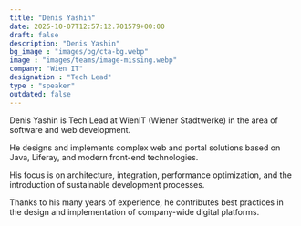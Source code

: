 ```yaml
---
title: "Denis Yashin"
date: 2025-10-07T12:57:12.701579+00:00
draft: false
description: "Denis Yashin"
bg_image : "images/bg/cta-bg.webp"
image : "images/teams/image-missing.webp"
company: "Wien IT"
designation : "Tech Lead"
type : "speaker"
outdated: false
---
```


Denis Yashin is Tech Lead at WienIT (Wiener Stadtwerke) in the area of software and web development.

He designs and implements complex web and portal solutions based on Java, Liferay, and modern front-end technologies.

His focus is on architecture, integration, performance optimization, and the introduction of sustainable development processes.

Thanks to his many years of experience, he contributes best practices in the design and implementation of company-wide digital platforms.
